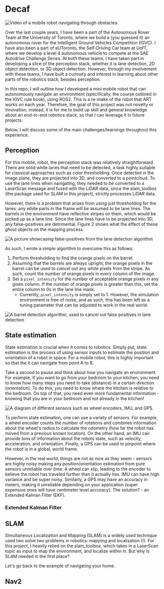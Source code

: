 # Decaf

![Video of a mobile robot navigating through obstacles.](./assets/decaf-nav.gif)

Over the last couple years, I have been a part of the Autonomous Rover Team at the University of Toronto, where we build a (you guessed it) an autonomous rover for the Intelligent Ground Vehicles Competition (IGVC). I have also been a part of aUToronto, the Self-Driving Car team at UofT, where we develop a level 4 autonomous vehicle to compete at the SAE Autodrive Challenge Series. At both these teams, I have taken part in developing a slice of the perception stack, whether it is lane detection, 2D object detection, or 3D object detection. However, through my involvement with these teams, I have built a curiosity and interest in learning about other parts of the robotics stack, besides perception.

In this repo, I will outline how I developed a mini mobile robot that can autonomously navigate an environment (specifically, the course outlined in the IGVC rule book), using ROS2. This is a re-make of the robot that ART works on each year. Therefore, the goal of this project was not novelty or innovation; instead, it is for me to build up skill and general knowledge about an end-to-end robotics stack, so that I can leverage it in future projects.

Below, I will discuss some of the main challenges/learnings throughout this experience.

## Perception
For this mobile, robot, the perception stack was relatively straightforward. There are solid white lanes that need to be detected, a task highly suitable for classical approaches such as color thresholding. Once detected in the image plane, they are projected into 3D, and converted to a pointcloud. To use the lane lines when navigating, they needed to be converted to a LaserScan message and fused with the LiDAR data, since the slam_toolbox (the package used for SLAM in this project), strictly processes LiDAR data.

However, there is a problem that arises from using just thresholding for the lanes: any white parts in the frame will be assumed to be lane lines. The barrels in the environment have reflective stripes on them, which would be picked up as a lane line. Since the lane lines have to be projected into 3D, any false-positives are detrimental. Figure 2 shows what the effect of these _ghost_ objects on the mapping process.

![A picture showcasing false-positives from the lane detection algorithm]()

As such, I wrote a simple algorithm to overcome this as follows:

1. Perform thresholding to find the orange pixels on the barrel.
2. Assuming that the barrels are always upright, the orange pixels in the barrel can be used to _cancel_ out any white pixels from the stripe. As such, count the number of orange pixels in every column of the image.
3. Set a `pixel_intensity` for the number of acceptable orange pixels in any given column. If the number of orange pixels is greater than this, set the entire column to 0s in the lane line mask.
   - Currently, `pixel_intensity` is simply set to 1. However, the simulation environment is free of noise, and as such, this has been left as a tuning parameter that can be adjusted to work in the real world.

![A barrel detection algorithm, used to cancel out false positives in lane detection]() 


## State estimation
State estimation is crucial when it comes to robotics. Simply put, state estimation is the process of using sensor inputs to estimate the position and orientation of a robot in space. For a mobile robot, this is highly important so that the it can navigate from point A to B. 

Take a second to pause and think about how you navigate an environment. For example, if you want to go from your bedroom to your kitchen, you need to know how many steps you need to take (distance) in a certain direction (orientation). To do this, you need to know where the kitchen is relative to the bedroom. On top of that, you need even more fundamental information - knowing that you are in your bedroom and not already in the kitchen!


![A diagram of different sensors such as wheel encoders, IMU, and GPS.]()

To perform state estimation, one can use a variety of sensors. For example, a wheel encoder counts the number of rotations and combines information about the wheel's radius to calculate the odometry (how far the robot has moved from a previous known location). On the other hand, an IMU can provide tons of information about the robots state, such as velocity, acceleration, and orientation. Finally, a GPS can be used to pinpoint where the robot is in a global, world frame. 

However, in the real world, things are not as nice as they seem - sensors are highly noisy making any position/orientation estimation from pure sensors unreliable over time. A wheel can slip, leading to the encoder to believe the robot has traveled further than it actually has. IMU can have high variance and be super noisy. Similarly, a GPS may have an accuracy in meters, making it unreliable depending on your application (super expensive ones will have centimeter level accuracy). The solution? - an Extended Kalman Filter (EKF).

### Extended Kalman Filter

## SLAM
Simultaneous Localization and Mapping (SLAM) is a widely used technique used two solve two problems in robotics: mapping and localization (!). For this project, I heavily relied on the slam_toolbox, which takes in a LaserScan topic as input to map the environment, and localize within in. But why is SLAM needed in the first place?

Let's go back to the example of navigating your home. 

## Nav2






